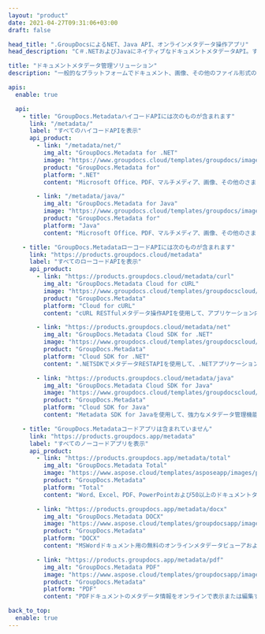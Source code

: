 ```yaml
---
layout: "product"
date: 2021-04-27T09:31:06+03:00
draft: false

head_title: ".GroupDocsによるNET、Java API、オンラインメタデータ操作アプリ"
head_description: "C＃.NETおよびJavaにネイティブなドキュメントメタデータAPI。すべての一般的な形式のメタ情報を読み取り、書き込み、編集、比較します。メタデータの分析とエクスポート."

title: "ドキュメントメタデータ管理ソリューション"
description: "一般的なプラットフォームでドキュメント、画像、その他のファイル形式のメタデータを読み取り、編集、置換、削除するためのAPIとアプリ."

apis:
  enable: true

  api:
    - title: "GroupDocs.MetadataハイコードAPIには次のものが含まれます"
      link: "/metadata/"
      label: "すべてのハイコードAPIを表示"
      api_product:
        - link: "/metadata/net/"
          img_alt: "GroupDocs.Metadata for .NET"
          image: "https://www.groupdocs.cloud/templates/groupdocs/images/product-logos/groupdocs-metadata-net.png"
          product: "GroupDocs.Metadata for"
          platform: ".NET"
          content: "Microsoft Office、PDF、マルチメディア、画像、その他のさまざまなファイル形式からメタ情報を動的に読み取り、書き込み、編集、削除するためのネイティブ.NET API."

        - link: "/metadata/java/"
          img_alt: "GroupDocs.Metadata for Java"
          image: "https://www.groupdocs.cloud/templates/groupdocs/images/product-logos/groupdocs-metadata-java.png"
          product: "GroupDocs.Metadata for"
          platform: "Java"
          content: "Microsoft Office、PDF、マルチメディア、画像、その他のさまざまなファイル形式からメタ情報を動的に読み取り、書き込み、編集、削除するためのネイティブ.NET API."

    - title: "GroupDocs.MetadataローコードAPIには次のものが含まれます"
      link: "https://products.groupdocs.cloud/metadata"
      label: "すべてのローコードAPIを表示"
      api_product:
        - link: "https://products.groupdocs.cloud/metadata/curl"
          img_alt: "GroupDocs.Metadata Cloud for cURL"
          image: "https://www.groupdocs.cloud/templates/groupdocscloud/images/sdk/272x272/groupdocs_metadata-for-curl.png"
          product: "GroupDocs.Metadata"
          platform: "Cloud for cURL"
          content: "cURL RESTfulメタデータ操作APIを使用して、アプリケーション内のPDF、Word、Excel、プレゼンテーション、画像、マルチメディアファイルのメタデータ情報を管理します."

        - link: "https://products.groupdocs.cloud/metadata/net"
          img_alt: "GroupDocs.Metadata Cloud SDK for .NET"
          image: "https://www.groupdocs.cloud/templates/groupdocscloud/images/sdk/272x272/groupdocs_metadata-for-net.png"
          product: "GroupDocs.Metadata"
          platform: "Cloud SDK for .NET"
          content: ".NETSDKでメタデータRESTAPIを使用して、.NETアプリケーション内のドキュメント形式からメタデータを追加、編集、抽出、検索、および削除します."

        - link: "https://products.groupdocs.cloud/metadata/java"
          img_alt: "GroupDocs.Metadata Cloud SDK for Java"
          image: "https://www.groupdocs.cloud/templates/groupdocscloud/images/sdk/272x272/groupdocs_metadata-for-java.png"
          product: "GroupDocs.Metadata"
          platform: "Cloud SDK for Java"
          content: "Metadata SDK for Javaを使用して、強力なメタデータ管理機能でJavaアプリケーションを強化します。."

    - title: "GroupDocs.Metadataコードアプリは含まれていません"
      link: "https://products.groupdocs.app/metadata"
      label: "すべてのノーコードアプリを表示"
      api_product:
        - link: "https://products.groupdocs.app/metadata/total"
          img_alt: "GroupDocs.Metadata Total"
          image: "https://www.aspose.cloud/templates/asposeapp/images/products/logo/aspose_metadata-app.png"
          product: "GroupDocs.Metadata"
          platform: "Total"
          content: "Word、Excel、PDF、PowerPointおよび50以上のドキュメントタイプのメタデータを表示および編集するための無料アプリ."

        - link: "https://products.groupdocs.app/metadata/docx"
          img_alt: "GroupDocs.Metadata DOCX"
          image: "https://www.aspose.cloud/templates/groupdocsapp/images/products/logo/groupdocs_words-app.png"
          product: "GroupDocs.Metadata"
          platform: "DOCX"
          content: "MSWordドキュメント用の無料のオンラインメタデータビューアおよびエディタ."

        - link: "https://products.groupdocs.app/metadata/pdf"
          img_alt: "GroupDocs.Metadata PDF"
          image: "https://www.aspose.cloud/templates/groupdocsapp/images/products/logo/groupdocs_pdf-app.png"
          product: "GroupDocs.Metadata"
          platform: "PDF"
          content: "PDFドキュメントのメタデータ情報をオンラインで表示または編集する."

back_to_top:
  enable: true
---
```

